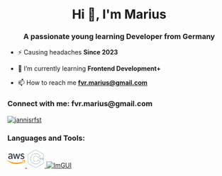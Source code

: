 <h1 align="center">Hi 👋, I'm Marius</h1>
<h3 align="center">A passionate young learning Developer from Germany</h3>

- ⚡ Causing headaches **Since 2023**

- 🌱 I’m currently learning **Frontend Development+**

- 📫 How to reach me **fvr.marius@gmail.com**

<h3 align="left">Connect with me: fvr.marius@gmail.com </h3>
<p align="left">
<a href="https://dev.to/mariusrfst" target="blank"><img align="center" src="https://raw.githubusercontent.com/rahuldkjain/github-profile-readme-generator/master/src/images/icons/Social/devto.svg" alt="jannisrfst" height="30" width="40" /></a>
</p>

<h3 align="left">Languages and Tools:</h3>
<p align="left"> <a href="https://aws.amazon.com" target="_blank" rel="noreferrer"> <img src="https://raw.githubusercontent.com/devicons/devicon/master/icons/amazonwebservices/amazonwebservices-original-wordmark.svg" alt="aws" width="40" height="40"/> </a> <a href="https://en.cppreference.com/w/" target="_blank" rel="noreferrer"> <img src="https://raw.githubusercontent.com/devicons/devicon/master/icons/cplusplus/cplusplus-line.svg" alt="C++" width="40" height="40"/> </a> 
<a href="https://www.dearimgui.com/" target="_blank" rel="noreferrer"> <img src="https://user-images.githubusercontent.com/19205853/265920315-d6e7cbe3-76e3-418c-a6e5-54f17043678e.png" alt="ImGUI" width="40" height="40"/> </a> 

  
